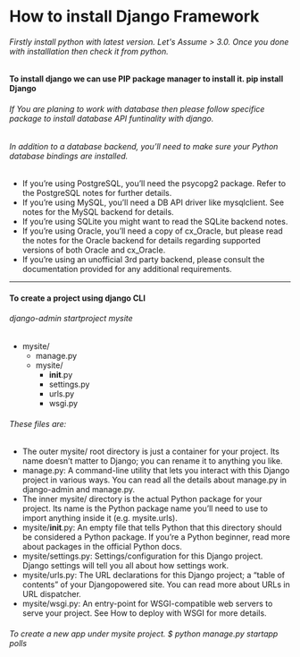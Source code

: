 # How to install Django Framework

###### Firstly install python with latest version. Let's Assume > 3.0. Once you done with installlation then check it from python.
**To install django we can use PIP package manager to install it. pip install Django**
###### If You are planing to work with database then please follow specifice package to install database API funtinality with django. 
###### In addition to a database backend, you’ll need to make sure your Python database bindings are installed.
* If you’re using PostgreSQL, you’ll need the psycopg2 package. Refer to the PostgreSQL notes for further details.
* If you’re using MySQL, you’ll need a DB API driver like mysqlclient. See notes for the MySQL backend
for details.
* If you’re using SQLite you might want to read the SQLite backend notes.
* If you’re using Oracle, you’ll need a copy of cx_Oracle, but please read the notes for the Oracle backend for
details regarding supported versions of both Oracle and cx_Oracle.
* If you’re using an unofficial 3rd party backend, please consult the documentation provided for any additional
requirements.
---

#### To create a project using django CLI
###### django-admin startproject mysite
* mysite/
  * manage.py
  * mysite/
    * __init__.py
    * settings.py
    * urls.py
    * wsgi.py
###### These files are:
* The outer mysite/ root directory is just a container for your project. Its name doesn’t matter to Django; you can rename it to anything you like.
* manage.py: A command-line utility that lets you interact with this Django project in various ways. You can read all the details about manage.py in django-admin and manage.py.
* The inner mysite/ directory is the actual Python package for your project. Its name is the Python package name you’ll need to use to import anything inside it (e.g. mysite.urls).
* mysite/__init__.py: An empty file that tells Python that this directory should be considered a Python package. If you’re a Python beginner, read more about packages in the official Python docs.
* mysite/settings.py: Settings/configuration for this Django project. Django settings will tell you all about how settings work.
* mysite/urls.py: The URL declarations for this Django project; a “table of contents” of your Djangopowered site. You can read more about URLs in URL dispatcher.
* mysite/wsgi.py: An entry-point for WSGI-compatible web servers to serve your project. See How to deploy with WSGI for more details.

###### To create a new app under mysite project. *$ python manage.py startapp polls*
